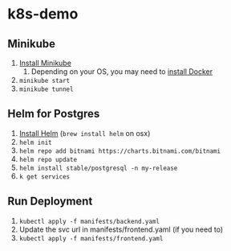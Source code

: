 # k8s-demo
## Minikube
1. [Install Minikube](https://minikube.sigs.k8s.io/docs/start/)
   1. Depending on your OS, you may need to [install Docker](https://docs.docker.com/get-docker/)
2. `minikube start`
3. `minikube tunnel`

## Helm for Postgres

1. [Install Helm](https://helm.sh/docs/intro/install/) (`brew install helm` on osx)
2. `helm init`
3. `helm repo add bitnami https://charts.bitnami.com/bitnami`
5. `helm repo update`
6. `helm install stable/postgresql -n my-release`
7. `k get services`

## Run Deployment

1. `kubectl apply -f manifests/backend.yaml`
2. Update the svc url in manifests/frontend.yaml (if you need to)
3. `kubectl apply -f manifests/frontend.yaml`

